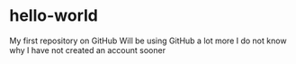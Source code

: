 # hello-world
My first repository on GitHub
Will be using GitHub a lot more
I do not know why I have not created an account sooner
